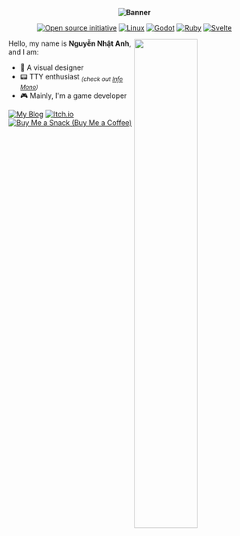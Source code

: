 <p align="center"><b><img src="https://user-images.githubusercontent.com/43980777/213917874-5c02f008-ca35-4999-8b3e-e00cdc6d7084.png" alt="Banner"></b></p>
<p align="center">
  <a href="https://opensource.org"><img src="https://img.shields.io/badge/foss%20-%2335BF5C.svg?style=for-the-badge&logo=openvpn&logoColor=FFFFFF" alt="Open source initiative"></a>
  <a href="https://nobaraproject.org"><img src="https://img.shields.io/badge/linux%20-%2351A2DA.svg?style=for-the-badge&logo=fedora&logoColor=FFFFFF" alt="Linux"></a>
  <a href="https://godotengine.org"><img src="https://img.shields.io/badge/godot%20-%23478CBF.svg?style=for-the-badge&logo=godot-engine&logoColor=FFFFFF" alt="Godot"></a>
  <a href="https://www.ruby-lang.org"><img src="https://img.shields.io/badge/ruby%20-%23CC342D.svg?style=for-the-badge&logo=ruby&logoColor=FFFFFF" alt="Ruby"></a>
  <a href="https://svelte.dev"><img src="https://img.shields.io/badge/svelte%20-%23FF3E00.svg?style=for-the-badge&logo=svelte&logoColor=FFFFFF" alt="Svelte"></a>
</p>

<img align="right" width="50%" src="https://github-readme-stats.vercel.app/api?username=NNBnh&hide_border=true&show_icons=true&title_color=89DCEB&text_color=C6D0F5&icon_color=CBA6F7&bg_color=303446">

Hello, my name is **Nguyễn Nhật Anh**, and I am:
- 🎨 A visual designer
- 📟 TTY enthusiast <sub>_(check out [Info Mono](https://github.com/info-mono))_</sub>
- 🎮 Mainly, I'm a game developer

[![My Blog](https://img.shields.io/badge/my_blog%20-%2389DCEB.svg?style=for-the-badge&logo=markdown&logoColor=333333)](https://nnbnh.github.io/blog)
[![Itch.io](https://img.shields.io/badge/my_games%20-%23EBA0AC.svg?style=for-the-badge&logo=itch.io&logoColor=333333)](https://nnbnh.itch.io)
[![Buy Me a Snack (Buy Me a Coffee)](https://img.shields.io/badge/buy_me_a_coffee%20-%23F9E2AF.svg?logo=buy-me-a-coffee&logoColor=333333&style=for-the-badge)](https://www.buymeacoffee.com/nnbnh)
